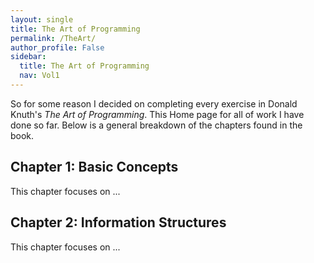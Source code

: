 ```yaml
---
layout: single
title: The Art of Programming
permalink: /TheArt/
author_profile: False
sidebar:
  title: The Art of Programming
  nav: Vol1
---
```

<html>
<body>

<p>So for some reason I decided on completing every exercise in Donald Knuth's
<cite>The Art of Programming</cite>. This Home page for all of work I have done
so far. Below is a general breakdown of the chapters found in the book.</p>

<h2>Chapter 1: Basic Concepts</h2>
<p> This chapter focuses on ...</p>
<h2>Chapter 2: Information Structures</h2>
<p>This chapter focuses on ...</p>
</body>
</html>
